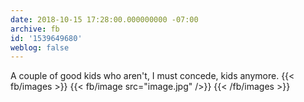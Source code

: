 ```yaml
---
date: 2018-10-15 17:28:00.000000000 -07:00
archive: fb
id: '1539649680'
weblog: false
---
```


A couple of good kids who aren't, I must concede, kids anymore.
{{< fb/images >}}
{{< fb/image src="image.jpg" />}}
{{< /fb/images >}}

